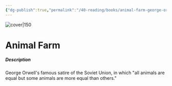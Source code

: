 ```yaml
---
{"dg-publish":true,"permalink":"/40-reading/books/animal-farm-george-orwell/","title":"Animal Farm"}
---
```



![cover|150](http://books.google.com/books/content?id=yDQJ6y2LSX8C&printsec=frontcover&img=1&zoom=1&source=gbs_api)

# Animal Farm
##### Description
George Orwell's famous satire of the Soviet Union, in which "all animals are equal but some animals are more equal than others."